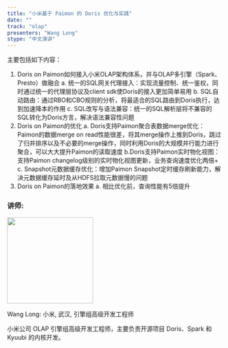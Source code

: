 ```yaml
---
title: "小米基于 Paimon 的 Doris 优化与实践"
date: ""
track: "olap"
presenters: "Wang Long"
stype: "中文演讲"
---
```


主要包括如下内容：
1. Doris on Paimon如何接入小米OLAP架构体系，并与OLAP多引擎（Spark、Presto）做融合
  a. 统一的SQL网关代理接入：实现流量控制、统一鉴权，同时通过统一的代理层协议及client sdk使Doris的接入更加简单易用
  b. SQL自动路由：通过RBO和CBO规则的分析，将最适合的SQL路由到Doris执行，达到加速降本的作用
  c. SQL改写与语法兼容：统一的SQL解析层将不兼容的SQL转化为Doris方言，解决语法兼容性问题
2. Doris on Paimon的优化
    a. Doris支持Paimon聚合表数据merge优化：Paimon的数据merge on read性能很差，将其merge操作上推到Doris，跳过了归并排序以及不必要的merge操作，同时利用Doris的大规模并行能力进行聚合，可以大大提升Paimon的读取速度
    b.Doris支持Paimon实时物化视图：支持Paimon changelog级别的实时物化视图更新，业务查询速度优化两倍+
    c. Snapshot元数据缓存优化：增加Paimon Snapshot定时缓存刷新能力，解决元数据缓存延时及从HDFS拉取元数据慢的问题
3. Doris on Paimon的落地效果
   a. 相比优化前，查询性能有5倍提升

### 讲师:

<img src="https://sessionize.com/image/71fe-400o400o1-nMB6U5aNjwJCTzYBSp4KyN.jpg" width="200" /><br/>

Wang Long: 小米, 武汉, 引擎组高级开发工程师

小米公司 OLAP 引擎组高级开发工程师，主要负责开源项目 Doris、Spark 和 Kyuubi 的内核开发。